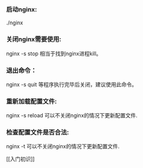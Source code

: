 ### 启动nginx:
./nginx

### 关闭nginx需要使用:
nginx -s stop 相当于找到nginx进程kill。

### 退出命令：
nginx -s quit
等程序执行完毕后关闭，建议使用此命令。

### 重新加载配置文件:
nginx -s reload 可以不关闭nginx的情况下更新配置文件.

### 检查配置文件是否合法:
nginx -t 可以不关闭nginx的情况下更新配置文件.

[[入门初识]]